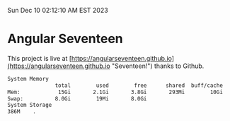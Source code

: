 Sun Dec 10 02:12:10 AM EST 2023

# Angular Seventeen


This project is live at [https://angularseventeen.github.io](https://angularseventeen.github.io "Seventeen!") thanks to Github.

```bash
System Memory
               total        used        free      shared  buff/cache   available
Mem:            15Gi       2.1Gi       3.8Gi       293Mi        10Gi        13Gi
Swap:          8.0Gi        19Mi       8.0Gi
System Storage
386M	.
